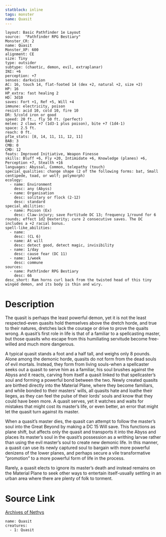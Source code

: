 ```yaml
---
statblock: inline
tags: monster
name: Quasit
---
```

```statblock
layout: Basic Pathfinder 1e Layout
source:  "Pathfinder RPG Bestiary"
Monster_CR: 2
name: Quasit
Monster_XP: 600
alignment: CE
size: Tiny
type: outsider
subtype: (chaotic, demon, evil, extraplanar)
INI: +6
perception: +7
senses: darkvision
AC: 16, touch 14, flat-footed 14 (dex +2, natural +2, size +2)
HP: 16
HP_extra: fast healing 2
HD: 3d10
saves: Fort +1, Ref +5, Will +4
immune: electricity, poison
resist: acid 10, cold 10, fire 10
DR: 5/cold iron or good
speed: 20 ft., fly 50 ft. (perfect)
melee: 2 claws +7 (1d3-1 plus poison), bite +7 (1d4-1)
space: 2.5 ft.
reach: 0 ft.
pf1e_stats: [8, 14, 11, 11, 12, 11]
BAB: 3
CMB: 0
CMD: 12
feats: Improved Initiative, Weapon Finesse
skills: Bluff +6, Fly +20, Intimidate +6, Knowledge (planes) +6, Perception +7, Stealth +16
languages: Abyssal, Common, telepathy (touch)
special_qualities: change shape (2 of the following forms: bat, Small centipede, toad, or wolf; polymorph)
ecology:
  - name: Environment
    desc: any (Abyss)
  - name: Organisation
    desc: solitary or flock (2-12)
    desc: standard
special_abilities:
  - name: Poison (Ex)
    desc: Claw-injury; save Fortitude DC 13; frequency 1/round for 6 rounds; effect 1d2 Dexterity; cure 2 consecutive saves. The DC includes a +2 racial bonus.
spell-like_abilities:
  - name:
    desc: (CL 6)
  - name: At will
    desc: detect good, detect magic, invisibility
  - name: 1/day
    desc: cause fear (DC 11)
  - name: 1/week
    desc: commune
sources:
  - name: Pathfinder RPG Bestiary
    desc: 66
desc_short: Ram horns curl back from the twisted head of this tiny winged demon, and its body is thin and wiry.
```
# Description
The quasit is perhaps the least powerful demon, yet it is not the least respected-even quasits hold themselves above the dretch horde, and true to their natures, dretches lack the courage or drive to prove the quaits wrong. A quasit’s first role in life is that of a familiar to a spellcasting master, but those quasits who escape from this humiliating servitude become free-willed and much more dangerous.

A typical quasit stands a foot and a half tall, and weighs only 8 pounds. Alone among the demonic horde, quasits do not form from the dead souls of evil mortals. Instead, they form from living souls-when a spellcaster seeks out a quasit to serve him as a familiar, his soul brushes against the Abyss and it reacts, carving from itself a quasit linked to that spellcaster’s soul and forming a powerful bond between the two. Newly created quasits are birthed directly into the Material Plane, where they become familiars, and while bonded to their masters’ wills, all quasits hate and loathe their lieges, as they can feel the pulse of their lords’ souls and know that they could have been more. A quasit serves, yet it watches and waits for mistakes that might cost its master’s life, or even better, an error that might let the quasit turn against its master.

When a quasit’s master dies, the quasit can attempt to follow the master’s soul into the Great Beyond by making a DC 15 Will save. This functions as plane shift, but affects only the quasit and transports it into the Abyss and places its master’s soul in the quasit’s possession as a writhing larvae rather than using the evil master’s soul to create new demonic life. In this manner, a quasit can use its newly captured soul to bargain with more powerful denizens of the lower planes, and perhaps secure a vile transformative “promotion” to a more powerful form of life in the process.

Rarely, a quasit elects to ignore its master’s death and instead remains on the Material Plane to seek other ways to entertain itself-usually settling in an urban area where there are plenty of folk to torment.
# Source Link
[Archives of Nethys](https://aonprd.com/MonsterDisplay.aspx?ItemName=Quasit)
```encounter-table
name: Quasit
creatures:
  - 1: Quasit
```
